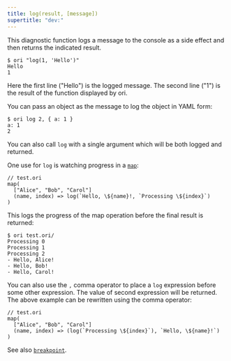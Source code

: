 ```yaml
---
title: log(result, [message])
supertitle: "dev:"
---
```


This diagnostic function logs a message to the console as a side effect and then returns the indicated result.

```console
$ ori "log(1, 'Hello')"
Hello
1
```

Here the first line ("Hello") is the logged message. The second line ("1") is
the result of the function displayed by ori.

You can pass an object as the message to log the object in YAML form:

```console
$ ori log 2, { a: 1 }
a: 1
2
```

You can also call `log` with a single argument which will be both logged and returned.

One use for `log` is watching progress in a [`map`](/builtins/tree/map.html):

```ori
// test.ori
map(
  ["Alice", "Bob", "Carol"]
  (name, index) => log(`Hello, \${name}!, `Processing \${index}`)
)
```

This logs the progress of the map operation before the final result is returned:

```console
$ ori test.ori/
Processing 0
Processing 1
Processing 2
- Hello, Alice!
- Hello, Bob!
- Hello, Carol!
```

You can also use the `,` comma operator to place a `log` expression before some other expression. The value of second expression will be returned. The above example can be rewritten using the comma operator:

```ori
// test.ori
map(
  ["Alice", "Bob", "Carol"]
  (name, index) => (log(`Processing \${index}`), `Hello, \${name}!`)
)
```

See also [`breakpoint`](./breakpoint.html).
